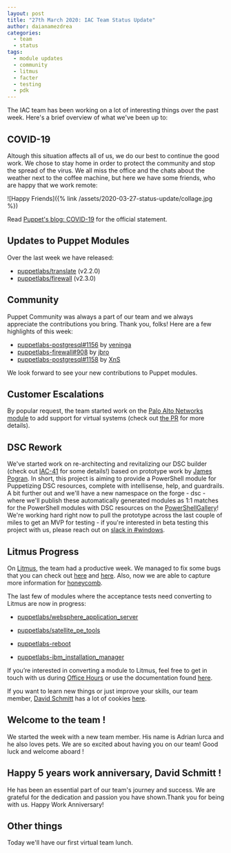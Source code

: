 ```yaml
---
layout: post
title: "27th March 2020: IAC Team Status Update"
author: daianamezdrea
categories:
  - team
  - status
tags:
  - module updates
  - community
  - litmus
  - facter
  - testing
  - pdk
---
```

The IAC team has been working on a lot of interesting things over the past week.
Here's a brief overview of what we've been up to:

## COVID-19 

Altough this situation affects all of us, we do our best to continue the good work. We chose to stay home in order to protect the community and stop the spread of the virus. We all miss the office and the chats about the weather next to the coffee machine, but here we have some friends, who are happy that we work remote: 

![Happy Friends]({% link /assets/2020-03-27-status-update/collage.jpg %})

Read [Puppet's blog: COVID-19](https://puppet.com/blog/covid-19-a-note-for-our-community/) for the official statement.

## Updates to Puppet Modules

Over the last week we have released:

- [puppetlabs/translate](https://forge.puppet.com/puppetlabs/translate) (v2.2.0)
- [puppetlabs/firewall](https://forge.puppet.com/puppetlabs/firewall) (v2.3.0)

## Community

Puppet Community was always a part of our team and we always appreciate the contributions you bring.
Thank you, folks! Here are a few highlights of this week:

- [puppetlabs-postgresql#1156](https://github.com/puppetlabs/puppetlabs-postgresql/pull/1156) by [veninga](https://github.com/veninga)
- [puppetlabs-firewall#908](https://github.com/puppetlabs/puppetlabs-firewall/pull/908) by [jbro](https://github.com/jbro)
- [puppetlabs-postgresql#1158](https://github.com/puppetlabs/puppetlabs-postgresql/pull/1158) by [XnS](https://github.com/XnS)

We look forward to see your new contributions to Puppet modules.

## Customer Escalations

By popular request, the team started work on the [Palo Alto Networks module](https://github.com/puppetlabs/puppetlabs-panos) to add support for virtual systems (check out [the PR](https://github.com/puppetlabs/puppetlabs-panos/pull/119) for more details).

## DSC Rework

We've started work on re-architecting and revitalizing our DSC builder (check out [IAC-41](https://tickets.puppetlabs.com/browse/IAC-41) for some details!) based on prototype work by [James Pogran](https://github.com/jpogran). In short, this project is aiming to provide a PowerShell module for Puppetizing DSC resources, complete with intellisense, help, and guardrails.
A bit further out and we'll have a new namespace on the forge - dsc - where we'll publish these automatically generated modules as 1:1 matches for the PowerShell modules with DSC resources on the [PowerShellGallery](https://www.powershellgallery.com/packages)!
We're working hard right now to pull the prototype across the last couple of miles to get an MVP for testing - if you're interested in beta testing this project with us, please reach out on [slack in #windows](https://slack.puppet.com/).

## Litmus Progress

On [Litmus](https://github.com/puppetlabs/puppet_litmus), the team had a productive week. We managed to fix some bugs that you can check out [here](https://github.com/puppetlabs/puppet_litmus/pull/271) and [here](https://github.com/puppetlabs/puppet_litmus/pull/272). Also, now we are able to capture more information for [honeycomb](https://github.com/puppetlabs/puppet_litmus/pull/264). 

The last few of modules where the acceptance tests need converting to Litmus are now in progress:

-  [puppetlabs/websphere_application_server](https://forge.puppet.com/puppetlabs/websphere_application_server)

-  [puppetlabs/satellite_pe_tools](https://forge.puppet.com/puppetlabs/satellite_pe_tools) 

-  [puppetlabs-reboot](https://forge.puppet.com/puppetlabs/reboot)

-  [puppetlabs-ibm_installation_manager](https://forge.puppet.com/puppetlabs/ibm_installation_manager)

 If you’re interested in converting a module to Litmus, feel free to get in touch with us during [Office Hours](https://puppet.com/community/office-hours/) or use the documentation found [here](https://github.com/puppetlabs/puppet_litmus/wiki/Converting-a-module-to-use-Litmus).


If you want to learn new things or just improve your skills, our team member, [David Schmitt](https://github.com/DavidS) has a lot of cookies [here](https://www.twitch.tv/dev_el_ops).

## Welcome to the team !

We started the week with a new team member. His name is Adrian Iurca and he also loves pets. We are so excited about having you on our team! Good luck and welcome aboard !

## Happy 5 years work anniversary, David Schmitt !

He has been an essential part of our team's journey and success. We are grateful for the dedication and passion you have shown.Thank you for being with us. Happy Work Anniversary! 

## Other things

Today we'll have our first virtual team lunch. 
